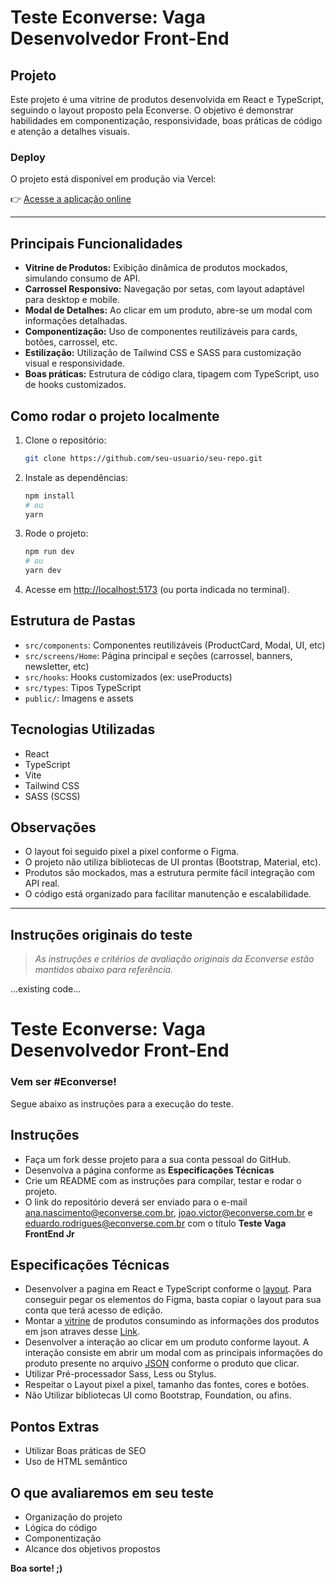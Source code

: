 # Teste Econverse: Vaga Desenvolvedor Front-End

## Projeto

Este projeto é uma vitrine de produtos desenvolvida em React e TypeScript, seguindo o layout proposto pela Econverse. O objetivo é demonstrar habilidades em componentização, responsividade, boas práticas de código e atenção a detalhes visuais.

### Deploy

O projeto está disponível em produção via Vercel:

👉 [Acesse a aplicação online](https://teste-front-end-git-main-andrel-devs-projects.vercel.app)

---

## Principais Funcionalidades

- **Vitrine de Produtos:** Exibição dinâmica de produtos mockados, simulando consumo de API.
- **Carrossel Responsivo:** Navegação por setas, com layout adaptável para desktop e mobile.
- **Modal de Detalhes:** Ao clicar em um produto, abre-se um modal com informações detalhadas.
- **Componentização:** Uso de componentes reutilizáveis para cards, botões, carrossel, etc.
- **Estilização:** Utilização de Tailwind CSS e SASS para customização visual e responsividade.
- **Boas práticas:** Estrutura de código clara, tipagem com TypeScript, uso de hooks customizados.

## Como rodar o projeto localmente

1. Clone o repositório:
   ```bash
   git clone https://github.com/seu-usuario/seu-repo.git
   ```
2. Instale as dependências:
   ```bash
   npm install
   # ou
   yarn
   ```
3. Rode o projeto:
   ```bash
   npm run dev
   # ou
   yarn dev
   ```
4. Acesse em [http://localhost:5173](http://localhost:5173) (ou porta indicada no terminal).

## Estrutura de Pastas

- `src/components`: Componentes reutilizáveis (ProductCard, Modal, UI, etc)
- `src/screens/Home`: Página principal e seções (carrossel, banners, newsletter, etc)
- `src/hooks`: Hooks customizados (ex: useProducts)
- `src/types`: Tipos TypeScript
- `public/`: Imagens e assets

## Tecnologias Utilizadas

- React
- TypeScript
- Vite
- Tailwind CSS
- SASS (SCSS)

## Observações

- O layout foi seguido pixel a pixel conforme o Figma.
- O projeto não utiliza bibliotecas de UI prontas (Bootstrap, Material, etc).
- Produtos são mockados, mas a estrutura permite fácil integração com API real.
- O código está organizado para facilitar manutenção e escalabilidade.

---

## Instruções originais do teste

> _As instruções e critérios de avaliação originais da Econverse estão mantidos abaixo para referência._

...existing code...







# Teste Econverse: Vaga Desenvolvedor Front-End

### Vem ser #Econverse!

Segue abaixo as instruções para a execução do teste.

## Instruções
- Faça um fork desse projeto para a sua conta pessoal do GitHub.
- Desenvolva a página conforme as **Especificações Técnicas** 
- Crie um README com as instruções para compilar, testar e rodar o projeto.
- O link do repositório deverá ser enviado para o e-mail ana.nascimento@econverse.com.br, joao.victor@econverse.com.br e eduardo.rodrigues@econverse.com.br com o título **Teste Vaga FrontEnd Jr**

## Especificações Técnicas
- Desenvolver a pagina em React e TypeScript conforme o [layout](https://www.figma.com/file/rWnzPeoxgynuNPsJjV0VmV/Teste-Front-End-Jr?node-id=0%3A1). Para conseguir pegar os elementos do Figma, basta copiar o layout para sua conta que terá acesso de edição.
- Montar a [vitrine](https://app.econverse.com.br/teste-front-end/junior/tecnologia/layout/vitrine-produtos.png) de produtos consumindo as informações dos produtos em json atraves desse [Link](https://app.econverse.com.br/teste-front-end/junior/tecnologia/lista-produtos/produtos.json).
- Desenvolver a interação ao clicar em um produto conforme layout. A interação consiste em abrir um modal com as principais informações do produto presente no arquivo [JSON](https://app.econverse.com.br/teste-front-end/junior/tecnologia/lista-produtos/produtos.json) conforme o produto que clicar.
- Utilizar Pré-processador Sass, Less ou Stylus.
- Respeitar o Layout pixel a pixel, tamanho das fontes, cores e botões.
- Não Utilizar bibliotecas UI como Bootstrap, Foundation, ou afins.

## Pontos Extras
- Utilizar Boas práticas de SEO
- Uso de HTML semântico

## O que avaliaremos em seu teste
- Organização do projeto
- Lógica do código
- Componentização
- Alcance dos objetivos propostos

**Boa sorte! ;)**
